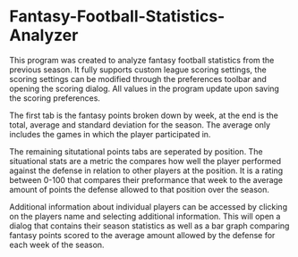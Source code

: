 # Fantasy-Football-Statistics-Analyzer
This program was created to analyze fantasy football statistics from the previous season.  It fully supports custom league scoring settings, the scoring settings can be modified through the preferences toolbar and opening the scoring dialog. All values in the program update upon saving the scoring preferences. 

The first tab is the fantasy points broken down by week, at the end is the total, average and standard deviation for the season. The average only includes the games in which the player participated in. 

The remaining situtational points tabs are seperated by position. The situational stats are a metric the compares how well the player performed against the defense in relation to other players at the position. It is a rating between 0-100 that compares their preformance that week to the average amount of points the defense allowed to that position over the season. 

Additional information about individual players can be accessed by clicking on the players name and selecting additional information. This will open a dialog that contains their season statistics as well as a bar graph comparing fantasy points scored to the average amount allowed by the defense for each week of the season. 


